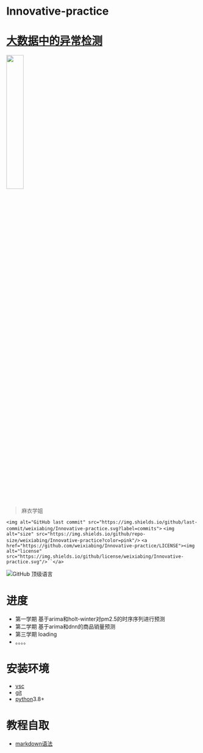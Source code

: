 # Innovative-practice

# [大数据中的异常检测](https://github.com/weixiabing/Innovative-practice)

<img src="https://cdn.jsdelivr.net/gh/weixiabing/Innovative-practice/library/pic/QQ图片20211015204457.jpg" width="30%">

> 麻衣学姐

<p align="left">

`<img alt="GitHub last commit" src="https://img.shields.io/github/last-commit/weixiabing/Innovative-practice.svg?label=commits">`
`<img alt="size" src="https://img.shields.io/github/repo-size/weixiabing/Innovative-practice?color=pink"/>`
`<a href="https://github.com/weixiabing/Innovative-practice/LICENSE"><img alt="license" src="https://img.shields.io/github/license/weixiabing/Innovative-practice.svg"/>``</a>`

<img alt="GitHub 顶级语言" src="https://img.shields.io/github/languages/top/weixiabing/Innovative-practice?color=red"/>

</p>

# 进度

+ 第一学期 基于arima和holt-winter对pm2.5的时序序列进行预测
+ 第二学期 基于arima和dnn的商品销量预测
+ 第三学期 loading
+ 。。。。

# 安装环境

+ [vsc](https://code.visualstudio.com/)
+ [git]()
+ [python]()3.8+

# 教程自取

+ [markdown语法](https://www.runoob.com/markdown/md-link.html)
